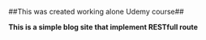##This was created working alone Udemy course##

**This is a simple blog site that implement RESTfull route**